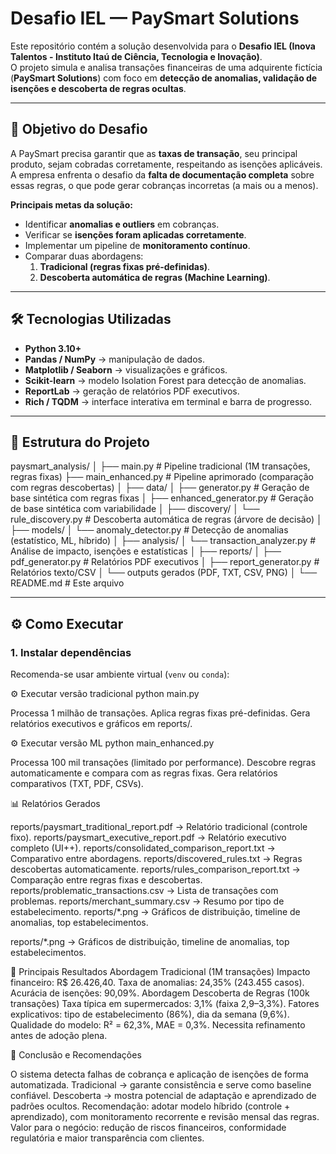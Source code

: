# Desafio IEL — PaySmart Solutions

Este repositório contém a solução desenvolvida para o **Desafio IEL (Inova Talentos - Instituto Itaú de Ciência, Tecnologia e Inovação)**.  
O projeto simula e analisa transações financeiras de uma adquirente fictícia (**PaySmart Solutions**) com foco em **detecção de anomalias, validação de isenções e descoberta de regras ocultas**.

---

## 📌 Objetivo do Desafio
A PaySmart precisa garantir que as **taxas de transação**, seu principal produto, sejam cobradas corretamente, respeitando as isenções aplicáveis.  
A empresa enfrenta o desafio da **falta de documentação completa** sobre essas regras, o que pode gerar cobranças incorretas (a mais ou a menos).  

**Principais metas da solução:**
- Identificar **anomalias e outliers** em cobranças.
- Verificar se **isenções foram aplicadas corretamente**.
- Implementar um pipeline de **monitoramento contínuo**.
- Comparar duas abordagens:
  1. **Tradicional (regras fixas pré-definidas)**.
  2. **Descoberta automática de regras (Machine Learning)**.

---

## 🛠️ Tecnologias Utilizadas
- **Python 3.10+**
- **Pandas / NumPy** → manipulação de dados.
- **Matplotlib / Seaborn** → visualizações e gráficos.
- **Scikit-learn** → modelo Isolation Forest para detecção de anomalias.
- **ReportLab** → geração de relatórios PDF executivos.
- **Rich / TQDM** → interface interativa em terminal e barra de progresso.

---

## 📂 Estrutura do Projeto
paysmart_analysis/
│
├── main.py # Pipeline tradicional (1M transações, regras fixas)
├── main_enhanced.py # Pipeline aprimorado (comparação com regras descobertas)
│
├── data/
│ ├── generator.py # Geração de base sintética com regras fixas
│ ├── enhanced_generator.py # Geração de base sintética com variabilidade
│
├── discovery/
│ └── rule_discovery.py # Descoberta automática de regras (árvore de decisão)
│
├── models/
│ └── anomaly_detector.py # Detecção de anomalias (estatístico, ML, híbrido)
│
├── analysis/
│ └── transaction_analyzer.py # Análise de impacto, isenções e estatísticas
│
├── reports/
│ ├── pdf_generator.py # Relatórios PDF executivos
│ ├── report_generator.py # Relatórios texto/CSV
│ └── outputs gerados (PDF, TXT, CSV, PNG)
│
└── README.md # Este arquivo


---

## ⚙️ Como Executar

### 1. Instalar dependências
Recomenda-se usar ambiente virtual (`venv` ou `conda`):

⚙️ Executar versão tradicional
python main.py

Processa 1 milhão de transações.
Aplica regras fixas pré-definidas.
Gera relatórios executivos e gráficos em reports/.

⚙️ Executar versão ML
python main_enhanced.py

Processa 100 mil transações (limitado por performance).
Descobre regras automaticamente e compara com as regras fixas.
Gera relatórios comparativos (TXT, PDF, CSVs).


📊 Relatórios Gerados

reports/paysmart_traditional_report.pdf → Relatório tradicional (controle fixo).
reports/paysmart_executive_report.pdf → Relatório executivo completo (UI++).
reports/consolidated_comparison_report.txt → Comparativo entre abordagens.
reports/discovered_rules.txt → Regras descobertas automaticamente.
reports/rules_comparison_report.txt → Comparação entre regras fixas e descobertas.
reports/problematic_transactions.csv → Lista de transações com problemas.
reports/merchant_summary.csv → Resumo por tipo de estabelecimento.
reports/*.png → Gráficos de distribuição, timeline de anomalias, top estabelecimentos.

reports/*.png → Gráficos de distribuição, timeline de anomalias, top estabelecimentos.

🔎 Principais Resultados
Abordagem Tradicional (1M transações)
Impacto financeiro: R$ 26.426,40.
Taxa de anomalias: 24,35% (243.455 casos).
Acurácia de isenções: 90,09%.
Abordagem Descoberta de Regras (100k transações)
Taxa típica em supermercados: 3,1% (faixa 2,9–3,3%).
Fatores explicativos: tipo de estabelecimento (86%), dia da semana (9,6%).
Qualidade do modelo: R² = 62,3%, MAE = 0,3%.
Necessita refinamento antes de adoção plena.

🚀 Conclusão e Recomendações

O sistema detecta falhas de cobrança e aplicação de isenções de forma automatizada.
Tradicional → garante consistência e serve como baseline confiável.
Descoberta → mostra potencial de adaptação e aprendizado de padrões ocultos.
Recomendação: adotar modelo híbrido (controle + aprendizado), com monitoramento recorrente e revisão mensal das regras.
Valor para o negócio: redução de riscos financeiros, conformidade regulatória e maior transparência com clientes.
